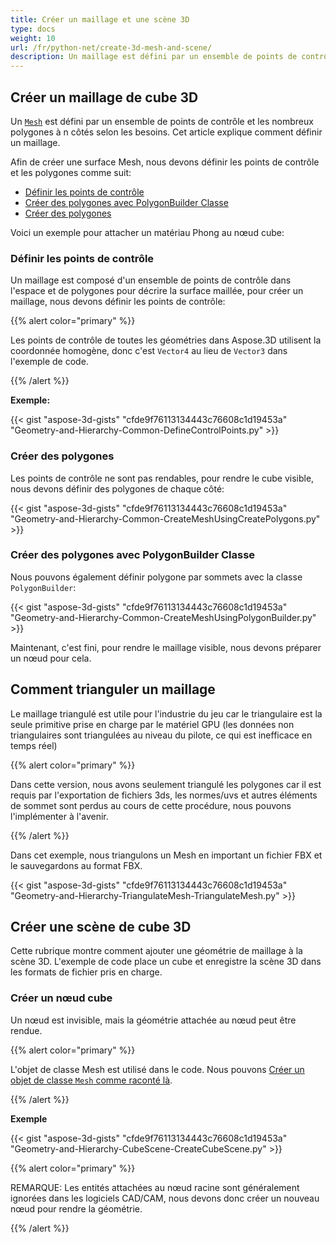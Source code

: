```yaml
---
title: Créer un maillage et une scène 3D
type: docs
weight: 10
url: /fr/python-net/create-3d-mesh-and-scene/
description: Un maillage est défini par un ensemble de points de contrôle et les nombreux polygones à n côtés selon les besoins. Cet article explique comment définir un maillage.
---
```

##  **Créer un maillage de cube 3D**
Un [`Mesh`](https://reference.aspose.com/3d/net/aspose.threed.entities/mesh) est défini par un ensemble de points de contrôle et les nombreux polygones à n côtés selon les besoins. Cet article explique comment définir un maillage.

Afin de créer une surface Mesh, nous devons définir les points de contrôle et les polygones comme suit:

- [Définir les points de contrôle](/3d/fr/python-net/create-3d-mesh-and-scene/)
- [Créer des polygones avec PolygonBuilder Classe](/3d/fr/python-net/create-3d-mesh-and-scene/)
- [Créer des polygones](/3d/fr/python-net/create-3d-mesh-and-scene/)

Voici un exemple pour attacher un matériau Phong au nœud cube:
###  **Définir les points de contrôle**
Un maillage est composé d'un ensemble de points de contrôle dans l'espace et de polygones pour décrire la surface maillée, pour créer un maillage, nous devons définir les points de contrôle:

{{% alert color="primary" %}}

Les points de contrôle de toutes les géométries dans Aspose.3D utilisent la coordonnée homogène, donc c'est `Vector4` au lieu de `Vector3` dans l'exemple de code.

{{% /alert %}}

**Exemple:**

{{< gist "aspose-3d-gists" "cfde9f76113134443c76608c1d19453a" "Geometry-and-Hierarchy-Common-DefineControlPoints.py" >}}


###  **Créer des polygones**
Les points de contrôle ne sont pas rendables, pour rendre le cube visible, nous devons définir des polygones de chaque côté:

{{< gist "aspose-3d-gists" "cfde9f76113134443c76608c1d19453a" "Geometry-and-Hierarchy-Common-CreateMeshUsingCreatePolygons.py" >}}


###  **Créer des polygones avec PolygonBuilder Classe**
Nous pouvons également définir polygone par sommets avec la classe `PolygonBuilder`:

{{< gist "aspose-3d-gists" "cfde9f76113134443c76608c1d19453a" "Geometry-and-Hierarchy-Common-CreateMeshUsingPolygonBuilder.py" >}}

Maintenant, c'est fini, pour rendre le maillage visible, nous devons préparer un nœud pour cela.
##  **Comment trianguler un maillage**
Le maillage triangulé est utile pour l'industrie du jeu car le triangulaire est la seule primitive prise en charge par le matériel GPU (les données non triangulaires sont triangulées au niveau du pilote, ce qui est inefficace en temps réel)

{{% alert color="primary" %}}

Dans cette version, nous avons seulement triangulé les polygones car il est requis par l'exportation de fichiers 3ds, les normes/uvs et autres éléments de sommet sont perdus au cours de cette procédure, nous pouvons l'implémenter à l'avenir.

{{% /alert %}}

Dans cet exemple, nous triangulons un Mesh en important un fichier FBX et le sauvegardons au format FBX.

{{< gist "aspose-3d-gists" "cfde9f76113134443c76608c1d19453a" "Geometry-and-Hierarchy-TriangulateMesh-TriangulateMesh.py" >}}
##  **Créer une scène de cube 3D**
Cette rubrique montre comment ajouter une géométrie de maillage à la scène 3D. L'exemple de code place un cube et enregistre la scène 3D dans les formats de fichier pris en charge.
###  **Créer un nœud cube**
Un nœud est invisible, mais la géométrie attachée au nœud peut être rendue.

{{% alert color="primary" %}}

L'objet de classe Mesh est utilisé dans le code. Nous pouvons [Créer un objet de classe `Mesh` comme raconté là](https://docs.aspose.com/3d/python-net/create-3d-mesh-and-scene/#create-a-3d-cube-mesh).

{{% /alert %}}

**Exemple**

{{< gist "aspose-3d-gists" "cfde9f76113134443c76608c1d19453a" "Geometry-and-Hierarchy-CubeScene-CreateCubeScene.py" >}}

{{% alert color="primary" %}}

REMARQUE: Les entités attachées au nœud racine sont généralement ignorées dans les logiciels CAD/CAM, nous devons donc créer un nouveau nœud pour rendre la géométrie.

{{% /alert %}}
